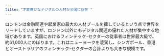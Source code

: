 ```yaml
---
title: "才能豊かなデジタルの人材が全国に存在 "
---
```

ロンドンは金融関連や起業家の最大の人材プールを擁しているという点で世界をリードしていますが、ロンドン以外にもデジタル関連の優れた人材が集中する地域があります。英国におけるフィンテック･セクターの従事者は世界最大級で、約61,000人にのぼります。これはニューヨークを凌駕し、シンガポール、香港とオーストラリアのフィンテック･セクターの合計よりも大きな規模です。
